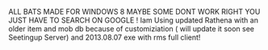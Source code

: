 ALL BATS MADE FOR WINDOWS 8 MAYBE SOME DONT WORK RIGHT YOU JUST HAVE TO SEARCH ON GOOGLE !
Iam Using updated Rathena with an older item and mob db because of customiziation ( will update it soon see Seetingup Server) and 2013.08.07 exe with rms full client!
